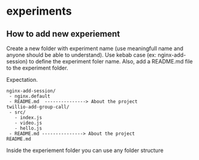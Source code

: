 # experiments

## How to add new experiement 

Create a new folder with experiment name (use meaningfull name and anyone should be able to understand). Use kebab case (ex: nginx-add-session) to define the experiment foler name. Also, add a README.md file to the experiment folder. 

Expectation. 

```
nginx-add-session/
 - nginx.default
 - README.md  ---------------> About the project
twillio-add-group-call/
 - src/
   - index.js
   - video.js
   - hello.js
 - README.md ---------------> About the project
README.md

```

Inside the experiement folder you can use any folder structure
